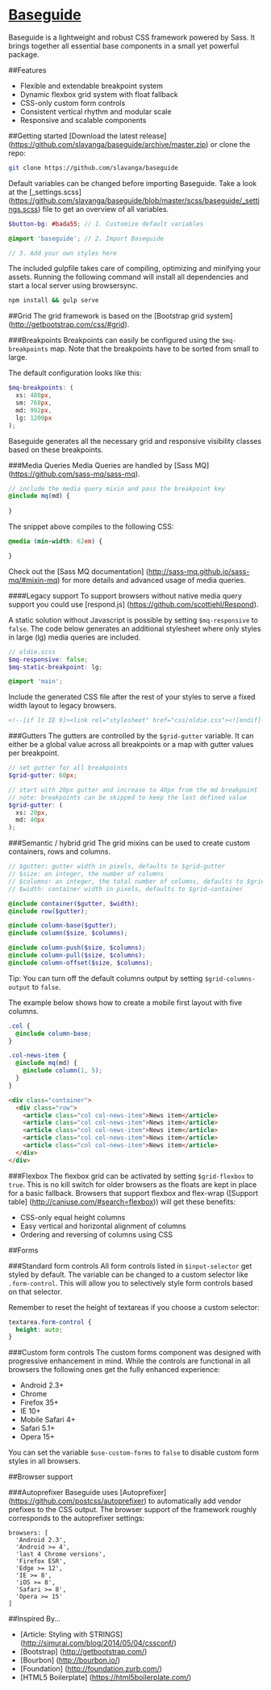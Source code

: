 # [Baseguide](http://basegui.de)
Baseguide is a lightweight and robust CSS framework powered by Sass. It brings together all essential base components in a small yet powerful package.

##Features
* Flexible and extendable breakpoint system
* Dynamic flexbox grid system with float fallback
* CSS-only custom form controls
* Consistent vertical rhythm and modular scale
* Responsive and scalable components

##Getting started
[Download the latest release] (https://github.com/slavanga/baseguide/archive/master.zip) or clone the repo:

```sh
git clone https://github.com/slavanga/baseguide
```

Default variables can be changed before importing Baseguide. Take a look at the [_settings.scss] (https://github.com/slavanga/baseguide/blob/master/scss/baseguide/_settings.scss) file to get an overview of all variables.

```scss
$button-bg: #bada55; // 1. Customize default variables

@import 'baseguide'; // 2. Import Baseguide

// 3. Add your own styles here
```

The included gulpfile takes care of compiling, optimizing and minifying your assets. Running the following command will install all dependencies and start a local server using browsersync.

```sh
npm install && gulp serve
```


##Grid
The grid framework is based on the [Bootstrap grid system] (http://getbootstrap.com/css/#grid).

###Breakpoints
Breakpoints can easily be configured using the ```$mq-breakpoints``` map. Note that the breakpoints have to be sorted from small to large.

The default configuration looks like this:

```scss
$mq-breakpoints: (
  xs: 480px,
  sm: 768px,
  md: 992px,
  lg: 1200px
);
```

Baseguide generates all the necessary grid and responsive visibility classes based on these breakpoints.

###Media Queries
Media Queries are handled by [Sass MQ] (https://github.com/sass-mq/sass-mq).

```scss
// include the media query mixin and pass the breakpoint key
@include mq(md) {
	
}
```

The snippet above compiles to the following CSS:

```css
@media (min-width: 62em) {

}
```

Check out the [Sass MQ documentation] (http://sass-mq.github.io/sass-mq/#mixin-mq) for more details and advanced usage of media queries.

####Legacy support
To support browsers without native media query support you could use [respond.js] (https://github.com/scottjehl/Respond).

A static solution without Javascript is possible by setting ```$mq-responsive``` to ```false```. The code below generates an additional stylesheet where only styles in large (lg) media queries are included.

```scss
// oldie.scss
$mq-responsive: false;
$mq-static-breakpoint: lg;

@import 'main';
```

Include the generated CSS file after the rest of your styles to serve a fixed width layout to legacy browsers.
```html
<!--[if lt IE 9]><link rel="stylesheet" href="css/oldie.css"><![endif]-->
```

###Gutters
The gutters are controlled by the ```$grid-gutter``` variable. It can either be a global value across all breakpoints or a map with gutter values per breakpoint.

```scss
// set gutter for all breakpoints
$grid-gutter: 60px;

// start with 20px gutter and increase to 40px from the md breakpoint
// note: breakpoints can be skipped to keep the last defined value
$grid-gutter: (
  xs: 20px,
  md: 40px
);
```

###Semantic / hybrid grid
The grid mixins can be used to create custom containers, rows and columns.

```scss
// $gutter: gutter width in pixels, defaults to $grid-gutter
// $size: an integer, the number of columns
// $columns: an integer, the total number of columns, defaults to $grid-columns
// $width: container width in pixels, defaults to $grid-container

@include container($gutter, $width);
@include row($gutter);

@include column-base($gutter);
@include column($size, $columns);

@include column-push($size, $columns);
@include column-pull($size, $columns);
@include column-offset($size, $columns);
```

Tip: You can turn off the default columns output by setting ```$grid-columns-output``` to ```false```.

The example below shows how to create a mobile first layout with five columns.

```scss
.col {
  @include column-base;
}

.col-news-item {
  @include mq(md) {
    @include column(1, 5);
  }
}
```

```html
<div class="container">
  <div class="row">
    <article class="col col-news-item">News item</article>
    <article class="col col-news-item">News item</article>
    <article class="col col-news-item">News item</article>
    <article class="col col-news-item">News item</article>
    <article class="col col-news-item">News item</article>
  </div>
</div>
```

###Flexbox
The flexbox grid can be activated by setting ```$grid-flexbox``` to ```true```. This is no kill switch for older browsers as the floats are kept in place for a basic fallback. Browsers that support flexbox and flex-wrap ([Support table] (http://caniuse.com/#search=flexbox)) will get these benefits:

* CSS-only equal height columns
* Easy vertical and horizontal alignment of columns
* Ordering and reversing of columns using CSS


##Forms

###Standard form controls
All form controls listed in ```$input-selector``` get styled by default. The variable can be changed to a custom selector like ```.form-control```. This will allow you to selectively style form controls based on that selector.

Remember to reset the height of textareas if you choose a custom selector:

```scss
textarea.form-control {
  height: auto;
}
```

###Custom form controls
The custom forms component was designed with progressive enhancement in mind.
While the controls are functional in all browsers the following ones get the fully enhanced experience:

* Android 2.3+
* Chrome
* Firefox 35+
* IE 10+
* Mobile Safari 4+
* Safari 5.1+
* Opera 15+

You can set the variable ```$use-custom-forms``` to ```false``` to disable custom form styles in all browsers.


##Browser support

###Autoprefixer
Baseguide uses [Autoprefixer] (https://github.com/postcss/autoprefixer) to automatically add vendor prefixes to the CSS output. The browser support of the framework roughly corresponds to the autoprefixer settings:

```
browsers: [
  'Android 2.3',
  'Android >= 4',
  'last 4 Chrome versions',
  'Firefox ESR',
  'Edge >= 12',
  'IE >= 8',
  'iOS >= 8',
  'Safari >= 8',
  'Opera >= 15'
]
```

##Inspired By…
* [Article: Styling with STRINGS] (http://simurai.com/blog/2014/05/04/cssconf/)
* [Bootstrap] (http://getbootstrap.com/)
* [Bourbon] (http://bourbon.io/)
* [Foundation] (http://foundation.zurb.com/)
* [HTML5 Boilerplate] (https://html5boilerplate.com/)
